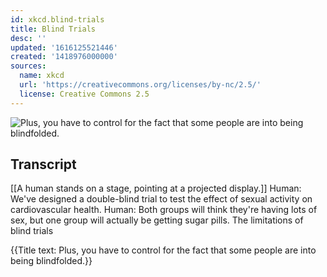 ```yaml
---
id: xkcd.blind-trials
title: Blind Trials
desc: ''
updated: '1616125521446'
created: '1418976000000'
sources:
  name: xkcd
  url: 'https://creativecommons.org/licenses/by-nc/2.5/'
  license: Creative Commons 2.5
---
```

![Plus, you have to control for the fact that some people are into being blindfolded.](https://imgs.xkcd.com/comics/blind_trials.png)

## Transcript
[[A human stands on a stage, pointing at a projected display.]]
Human: We've designed a double-blind trial to test the effect of sexual activity on cardiovascular health.
Human: Both groups will 
think
 they're having lots of sex, but one group will actually be getting sugar pills.
The limitations of blind trials

{{Title text: Plus, you have to control for the fact that some people are into being blindfolded.}}
